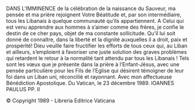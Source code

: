 DANS L’IMMINENCE de la célébration de la naissance du Sauveur, ma pensée et ma prière rejoignent Votre Béatitude et, par son intermédiaire, tous les Libanais à quelque communauté qu’ils appartiennent. A Celui qui est venu apprendre aux hommes à s’aimer comme des frères, je confie le destin de ce cher pays, objet de ma constante sollicitude. Qu’il lui soit donné de connaître, dans la liberté et la dignité auxquelles il a droit, paix et prospérité! Dieu veuille faire fructifier les efforts de tous ceux qui, au Liban et ailleurs, s’emploient à favoriser une juste solution des graves problèmes qui retardent le retour à la normalité tant attendu par tous les Libanais ! Tels sont les vœux que je présente dans la prière à l’Enfant-Jésus, avec une pensée particulière pour les Fils de l’Eglise qui désirent témoigner de leur foi dans un Liban uni, réconcilié et rayonnant. Avec mon affectueuse Bénédiction Apostolique. Du Vatican, le 23 décembre 1989. IOANNES PAULUS PP. II

© Copyright 1989 - Libreria Editrice Vaticana